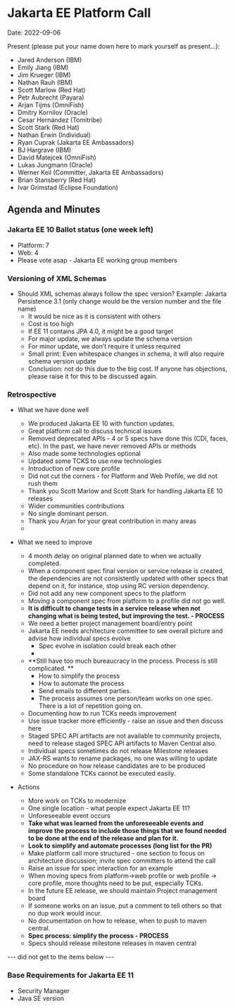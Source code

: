 # Jakarta EE Platform Call

Date: 2022-09-06

Present (please put your name down here to mark yourself as present…):

* Jared Anderson (IBM)
* Emily Jiang (IBM)
* Jim Krueger (IBM)
* Nathan Rauh (IBM)
* Scott Marlow (Red Hat)
* Petr Aubrecht (Payara)
* Arjan Tijms (OmniFish)
* Dmitry Kornilov (Oracle)
* Cesar Hernández (Tomitribe)
* Scott Stark (Red Hat)
* Nathan Erwin (Individual)
* Ryan Cuprak (Jakarta EE Ambassadors)
* BJ Hargrave (IBM)
* David Matejcek (OmniFish)
* Lukas Jungmann (Oracle)
* Werner Keil (Committer, Jakarta EE Ambassadors)
* Brian Stansberry (Red Hat)
* Ivar Grimstad (Eclipse Foundation)

## Agenda and Minutes

### Jakarta EE 10 Ballot status (one week left)

* Platform: 7
* Web: 4
* Please vote asap - Jakarta EE working group members

### Versioning of XML Schemas

* Should XML schemas always follow the spec version? Example: Jakarta Persistence 3.1 (only change would be the version number and the file name)
    * It would be nice as it is consistent with others
    * Cost is too high
    * If EE 11 contains JPA 4.0, it might be a good target
    * For major update, we always update the schema version
    * For minor update, we don’t require it unless required
    * Small print: Even whitespace changes in schema, it will also require schema version update
    * Conclusion: not do this due to the big cost. If anyone has objections, please raise it for this to be discussed again.

### Retrospective

* What we have done well
    * We produced Jakarta EE 10 with function updates. 
    * Great platform call to discuss technical issues
    * Removed deprecated APIs - 4 or 5 specs have done this (CDI, faces, etc). In the past, we have never removed APIs or methods
    * Also made some technologies optional
    * Updated some TCKS to use new technologies
    * Introduction of new core profile
    * Did not cut the corners - for Platform and Web Profile, we did not rush them
    * Thank you Scott Marlow and Scott Stark for handling Jakarta EE 10 releases 
    * Wider communities contributions 
    * No single dominant person. 
    * Thank you Arjan for your great contribution in many areas
    *  

* What we need to improve
    * 4 month delay on original planned date to when we actually completed.
    * When a component spec final version or service release is created, the dependencies are not consistently updated with other specs that depend on it, for instance, stop using RC version dependency.
    * Did not add any new component specs to the platform
    * Moving a component spec from platform to a profile did not go well.
    * **It is difficult to change tests in a service release when not changing what is being tested, but improving the test. - PROCESS**
    * We need a better project management board/entry point
    * Jakarta EE needs architecture committee to see overall picture and advise how individual specs evolve
        * Spec evolve in isolation could break each other
        * 
    * **Still have too much bureaucracy in the process. Process is still complicated. **
        * How to simplify the process
        * How to automate the process
        * Send emails to different parties. 
        * The process assumes one person/team works on one spec. There is a lot of repetition going on.
    * Documenting how to run TCKs needs improvement
    * Use issue tracker more efficiently - raise an issue and then discuss here
    * Staged SPEC API artifacts are not available to community projects, need to release staged SPEC API artifacts to Maven Central also.
    * Individual specs sometimes do not release Milestone releases
    * JAX-RS wants to rename packages, no one was willing to update
    * No procedure on how release candidates are to be produced
    * Some standalone TCKs cannot be executed easily.

* Actions
    * More work on TCKs to modernize
    * One single location - what people expect Jakarta EE 11?
    * Unforeseeable event occurs 
    * **Take what was learned from the unforeseeable events and improve the process to include those things that we found needed to be done at the end of the release and plan for it.**
    * **Look to simplify and automate processes (long list for the PR)**
    * Make platform call more structured - one section to focus on architecture discussion; invite spec committers to attend the call
    * Raise an issue for spec interaction for an example
    * When moving specs from platform->web profile or web profile -> core profile, more thoughts need to be put, especially TCKs.
    * In the future EE release, we should maintain Project management board 
    * If someone works on an issue, put a comment to tell others so that no dup work would incur.
    * No documentation on how to release, when to push to maven central.
    * **Spec process: simplify the process - PROCESS**
    * Specs should release milestone releases in maven central

--- did not get to the items below ---
### Base Requirements for Jakarta EE 11 
* Security Manager
* Java SE version
